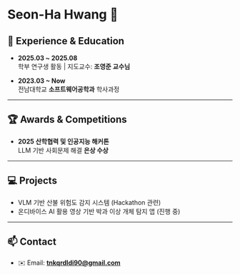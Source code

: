 # Seon-Ha Hwang 🙂

## 📌 Experience & Education

- **2025.03 ~ 2025.08**  
  학부 연구생 활동 | 지도교수: **조영준 교수님**

- **2023.03 ~ Now**  
  전남대학교 **소프트웨어공학과** 학사과정

---

## 🏆 Awards & Competitions
- **2025 산학협력 및 인공지능 해커톤**  
  LLM 기반 사회문제 해결 **은상 수상**

---

## 💻 Projects
- VLM 기반 산불 위험도 감지 시스템 (Hackathon 관련)  
- 온디바이스 AI 활용 영상 기반 박과 이상 개체 탐지 앱 (진행 중)

---

## 📫 Contact
- ✉️ Email: **tnkqrdldi90@gmail.com**

